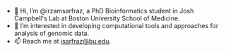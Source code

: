 - 👋 Hi, I’m @irzamsarfraz, a PhD Bioinformatics student in Josh Campbell's Lab at Boston University School of Medicine. 
- 👀 I’m interested in developing computational tools and approaches for analysis of genomic data.
- 📫 Reach me at isarfraz@bu.edu.

<!---
irzamsarfraz/irzamsarfraz is a ✨ special ✨ repository because its `README.md` (this file) appears on your GitHub profile.
You can click the Preview link to take a look at your changes.
--->
